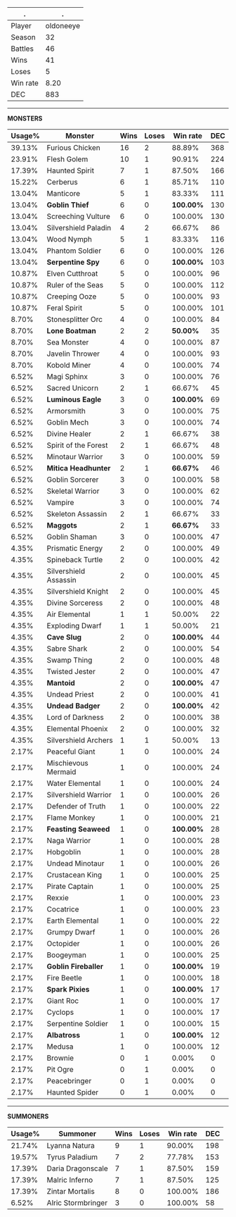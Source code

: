 .|.
|-|-
Player|oldoneeye
Season|32
Battles|46
Wins|41
Loses|5
Win rate|8.20
DEC|883

---
**MONSTERS**

Usage%|Monster|Wins|Loses|Win rate|DEC|
-|-|-|-|-|-|
39.13%|Furious Chicken|16|2|88.89%|368|
23.91%|Flesh Golem|10|1|90.91%|224|
17.39%|Haunted Spirit|7|1|87.50%|166|
15.22%|Cerberus|6|1|85.71%|110|
13.04%|Manticore|5|1|83.33%|111|
13.04%|**Goblin Thief**|6|0|**100.00%**|130|
13.04%|Screeching Vulture|6|0|100.00%|130|
13.04%|Silvershield Paladin|4|2|66.67%|86|
13.04%|Wood Nymph|5|1|83.33%|116|
13.04%|Phantom Soldier|6|0|100.00%|126|
13.04%|**Serpentine Spy**|6|0|**100.00%**|103|
10.87%|Elven Cutthroat|5|0|100.00%|96|
10.87%|Ruler of the Seas|5|0|100.00%|112|
10.87%|Creeping Ooze|5|0|100.00%|93|
10.87%|Feral Spirit|5|0|100.00%|101|
8.70%|Stonesplitter Orc|4|0|100.00%|84|
8.70%|**Lone Boatman**|2|2|**50.00%**|35|
8.70%|Sea Monster|4|0|100.00%|87|
8.70%|Javelin Thrower|4|0|100.00%|93|
8.70%|Kobold Miner|4|0|100.00%|74|
6.52%|Magi Sphinx|3|0|100.00%|76|
6.52%|Sacred Unicorn|2|1|66.67%|45|
6.52%|**Luminous Eagle**|3|0|**100.00%**|69|
6.52%|Armorsmith|3|0|100.00%|75|
6.52%|Goblin Mech|3|0|100.00%|74|
6.52%|Divine Healer|2|1|66.67%|38|
6.52%|Spirit of the Forest|2|1|66.67%|48|
6.52%|Minotaur Warrior|3|0|100.00%|59|
6.52%|**Mitica Headhunter**|2|1|**66.67%**|46|
6.52%|Goblin Sorcerer|3|0|100.00%|58|
6.52%|Skeletal Warrior|3|0|100.00%|62|
6.52%|Vampire|3|0|100.00%|74|
6.52%|Skeleton Assassin|2|1|66.67%|33|
6.52%|**Maggots**|2|1|**66.67%**|33|
6.52%|Goblin Shaman|3|0|100.00%|47|
4.35%|Prismatic Energy|2|0|100.00%|49|
4.35%|Spineback Turtle|2|0|100.00%|42|
4.35%|Silvershield Assassin|2|0|100.00%|45|
4.35%|Silvershield Knight|2|0|100.00%|45|
4.35%|Divine Sorceress|2|0|100.00%|48|
4.35%|Air Elemental|1|1|50.00%|22|
4.35%|Exploding Dwarf|1|1|50.00%|21|
4.35%|**Cave Slug**|2|0|**100.00%**|44|
4.35%|Sabre Shark|2|0|100.00%|54|
4.35%|Swamp Thing|2|0|100.00%|48|
4.35%|Twisted Jester|2|0|100.00%|47|
4.35%|**Mantoid**|2|0|**100.00%**|47|
4.35%|Undead Priest|2|0|100.00%|41|
4.35%|**Undead Badger**|2|0|**100.00%**|42|
4.35%|Lord of Darkness|2|0|100.00%|38|
4.35%|Elemental Phoenix|2|0|100.00%|32|
4.35%|Silvershield Archers|1|1|50.00%|13|
2.17%|Peaceful Giant|1|0|100.00%|24|
2.17%|Mischievous Mermaid|1|0|100.00%|24|
2.17%|Water Elemental|1|0|100.00%|24|
2.17%|Silvershield Warrior|1|0|100.00%|26|
2.17%|Defender of Truth|1|0|100.00%|22|
2.17%|Flame Monkey|1|0|100.00%|21|
2.17%|**Feasting Seaweed**|1|0|**100.00%**|28|
2.17%|Naga Warrior|1|0|100.00%|28|
2.17%|Hobgoblin|1|0|100.00%|28|
2.17%|Undead Minotaur|1|0|100.00%|26|
2.17%|Crustacean King|1|0|100.00%|25|
2.17%|Pirate Captain|1|0|100.00%|25|
2.17%|Rexxie|1|0|100.00%|23|
2.17%|Cocatrice|1|0|100.00%|23|
2.17%|Earth Elemental|1|0|100.00%|22|
2.17%|Grumpy Dwarf|1|0|100.00%|26|
2.17%|Octopider|1|0|100.00%|26|
2.17%|Boogeyman|1|0|100.00%|25|
2.17%|**Goblin Fireballer**|1|0|**100.00%**|19|
2.17%|Fire Beetle|1|0|100.00%|18|
2.17%|**Spark Pixies**|1|0|**100.00%**|17|
2.17%|Giant Roc|1|0|100.00%|17|
2.17%|Cyclops|1|0|100.00%|17|
2.17%|Serpentine Soldier|1|0|100.00%|15|
2.17%|**Albatross**|1|0|**100.00%**|12|
2.17%|Medusa|1|0|100.00%|12|
2.17%|Brownie|0|1|0.00%|0|
2.17%|Pit Ogre|0|1|0.00%|0|
2.17%|Peacebringer|0|1|0.00%|0|
2.17%|Haunted Spider|0|1|0.00%|0|

---
**SUMMONERS**

Usage%|Summoner|Wins|Loses|Win rate|DEC|
-|-|-|-|-|-|
21.74%|Lyanna Natura|9|1|90.00%|198|
19.57%|Tyrus Paladium|7|2|77.78%|153|
17.39%|Daria Dragonscale|7|1|87.50%|159|
17.39%|Malric Inferno|7|1|87.50%|125|
17.39%|Zintar Mortalis|8|0|100.00%|186|
6.52%|Alric Stormbringer|3|0|100.00%|58|
